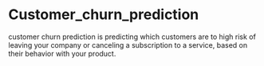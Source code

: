 # Customer_churn_prediction
customer churn prediction is predicting which customers are to high risk of leaving your company or canceling a subscription to a service, based on their behavior with your product.
